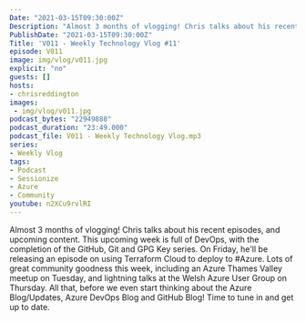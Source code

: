 ```yaml
---
Date: "2021-03-15T09:30:00Z"
Description: "Almost 3 months of vlogging! Chris talks about his recent episodes, and upcoming content. This upcoming week is full of DevOps, with the completion of the GitHub, Git and GPG Key series. On Friday, he'll be releasing an episode on using Terraform Cloud to deploy to #Azure. Lots of great community goodness this week, including an Azure Thames Valley meetup on Tuesday, and lightning talks at the Welsh Azure User Group on Thursday. All that, before we even start thinking about the Azure Blog/Updates, Azure DevOps Blog and GitHub Blog! Time to tune in and get up to date."
PublishDate: "2021-03-15T09:30:00Z"
Title: 'V011 - Weekly Technology Vlog #11'
episode: V011
image: img/vlog/v011.jpg
explicit: "no"
guests: []
hosts:
- chrisreddington
images:
 - img/vlog/v011.jpg
podcast_bytes: "22949888"
podcast_duration: "23:49.000"
podcast_file: V011 - Weekly Technology Vlog.mp3
series:
- Weekly Vlog
tags:
- Podcast
- Sessionize
- Azure
- Community
youtube: n2XCu9rvlRI
---
```

Almost 3 months of vlogging! Chris talks about his recent episodes, and upcoming content. This upcoming week is full of DevOps, with the completion of the GitHub, Git and GPG Key series. On Friday, he'll be releasing an episode on using Terraform Cloud to deploy to #Azure. Lots of great community goodness this week, including an Azure Thames Valley meetup on Tuesday, and lightning talks at the Welsh Azure User Group on Thursday. All that, before we even start thinking about the Azure Blog/Updates, Azure DevOps Blog and GitHub Blog! Time to tune in and get up to date.